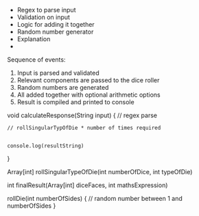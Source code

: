 - Regex to parse input
- Validation on input 
- Logic for adding it together
- Random number generator
- Explanation
- 

Sequence of events:

1. Input is parsed and validated
2. Relevant components are passed to the dice roller
3. Random numbers are generated
4. All added together with optional arithmetic options
5. Result is compiled and printed to console


void calculateResponse(String input) {
    // regex parse

    // rollSingularTypOfDie * number of times required


    console.log(resultString)
}


Array[int] rollSingularTypeOfDie(int numberOfDice, int typeOfDie)

int finalResult(Array[int] diceFaces, int mathsExpression)


rollDie(int numberOfSides) {
  // random number between 1 and numberOfSides
}
